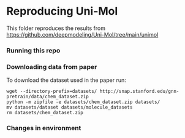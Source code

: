 # Reproducing Uni-Mol
This folder reproduces the results from https://github.com/deepmodeling/Uni-Mol/tree/main/unimol

### Running this repo

### Downloading data from paper
To download the dataset used in the paper run:

    wget --directory-prefix=datasets/ http://snap.stanford.edu/gnn-pretrain/data/chem_dataset.zip
    python -m zipfile -e datasets/chem_dataset.zip datasets/
    mv datasets/dataset datasets/molecule_datasets
    rm datasets/chem_dataset.zip

### Changes in environment
